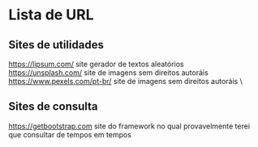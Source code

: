 # Lista de URL
## Sites de utilidades
https://lipsum.com/ site gerador de textos aleatórios \
https://unsplash.com/ site de imagens sem direitos autoráis \
https://www.pexels.com/pt-br/ site de imagens sem direitos autoráis \
## Sites de consulta
https://getbootstrap.com site do framework no qual provavelmente terei que consultar de tempos em tempos 
